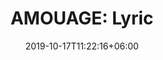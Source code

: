 ---
title: "AMOUAGE: Lyric"
category: "AMOUAGE"
gender: "For MAN"
date: 2019-10-17T11:22:16+06:00
draft: false

# meta description
description : "100 ml" 


# product Price
price: "325"

# Product Short Description
shortDescription: "Evoking the sombre sound of eternity this spicy oriental fragrance is a dedication to the rose infused with angelica. Created for the confident gentleman who dares to desire. **INGREDIENTS**: Bergamot, Lime. Rose, Angelica, Orange Blossom, Green Galbanum, Spicy Ginger, Nutmeg, Saffron.Pine, Sandalwood, Vanilla, Musk, Frankincense.  **100ml-EDP-MAN**"

#product ID
productID: "32"

# type must be "products"
type: "products"

# product Images
# first image will be shown in the product page
images:
  - image: "images/products/amouage/LyricM.jpg"
 
---